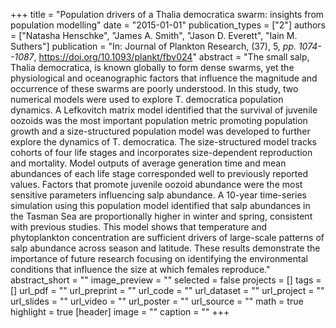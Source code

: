+++
title = "Population drivers of a Thalia democratica swarm: insights from population modelling"
date = "2015-01-01"
publication_types = ["2"]
authors = ["Natasha Henschke", "James A. Smith", "Jason D. Everett", "Iain M. Suthers"]
publication = "In: Journal of Plankton Research, (37), 5, _pp. 1074--1087_, https://doi.org/10.1093/plankt/fbv024"
abstract = "The small salp, Thalia democratica, is known globally to form dense swarms, yet the physiological and oceanographic factors that influence the magnitude and occurrence of these swarms are poorly understood. In this study, two numerical models were used to explore T. democratica population dynamics. A Lefkovitch matrix model identified that the survival of juvenile oozoids was the most important population metric promoting population growth and a size-structured population model was developed to further explore the dynamics of T. democratica. The size-structured model tracks cohorts of four life stages and incorporates size-dependent reproduction and mortality. Model outputs of average generation time and mean abundances of each life stage corresponded well to previously reported values. Factors that promote juvenile oozoid abundance were the most sensitive parameters influencing salp abundance. A 10-year time-series simulation using this population model identified that salp abundances in the Tasman Sea are proportionally higher in winter and spring, consistent with previous studies. This model shows that temperature and phytoplankton concentration are sufficient drivers of large-scale patterns of salp abundance across season and latitude. These results demonstrate the importance of future research focusing on identifying the environmental conditions that influence the size at which females reproduce."
abstract_short = ""
image_preview = ""
selected = false
projects = []
tags = []
url_pdf = ""
url_preprint = ""
url_code = ""
url_dataset = ""
url_project = ""
url_slides = ""
url_video = ""
url_poster = ""
url_source = ""
math = true
highlight = true
[header]
image = ""
caption = ""
+++
